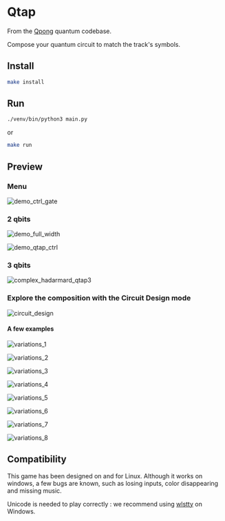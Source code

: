 # Qtap

From the [Qpong](https://github.com/HuangJunye/QPong) quantum codebase. 

Compose your quantum circuit to match the track's symbols.


## Install

```bash
make install
```

## Run
```bash
./venv/bin/python3 main.py 
```

or

```bash
make run
```

## Preview
### Menu
![demo_ctrl_gate](assets/menu.png)

### 2 qbits
![demo_full_width](assets/demo_qtap_full_width.png)

![demo_qtap_ctrl](assets/demo_qtap_ctrl.png)

### 3 qbits
![complex_hadarmard_qtap3](assets/complex_hadarmard_qtap3.png)

### Explore the composition with the Circuit Design mode
![circuit_design](assets/circuit_design.png)

#### A few examples
![variations_1](assets/variations_1.png)

![variations_2](assets/variations_2.png)

![variations_3](assets/variations_3.png)

![variations_4](assets/variations_4.png)

![variations_5](assets/variations_5.png)

![variations_6](assets/variations_6.png)

![variations_7](assets/variations_7.png)

![variations_8](assets/variations_8.png)

## Compatibility

This game has been designed on and for Linux. Although it works on windows, a few bugs are known, such as losing inputs, color disappearing and missing music.

Unicode is needed to play correctly : we recommend using [wlstty](https://github.com/mintty/wsltty) on Windows.
